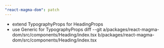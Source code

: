 ```yaml
---
"react-magma-dom": patch
---
```


- extend TypographyProps for HeadingProps
- use Generic for TypographyProps
diff --git a/packages/react-magma-dom/src/components/Heading/index.tsx b/packages/react-magma-dom/src/components/Heading/index.tsx

